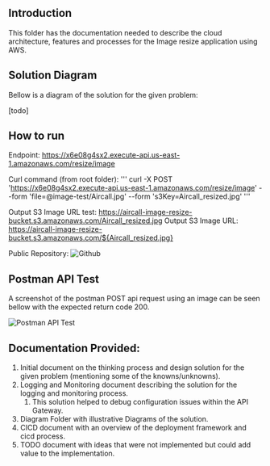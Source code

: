 ## Introduction

This folder has the documentation needed to describe the cloud architecture, features and processes for the Image resize application using AWS.

## Solution Diagram
Bellow is a diagram of the solution for the given problem: 

[todo]

## How to run

Endpoint: https://x6e08g4sx2.execute-api.us-east-1.amazonaws.com/resize/image

Curl command (from root folder):
'''
curl -X POST 'https://x6e08g4sx2.execute-api.us-east-1.amazonaws.com/resize/image' --form 'file=@image-test/Aircall.jpg' --form 's3Key=Aircall_resized.jpg'
'''

Output S3 Image URL test: https://aircall-image-resize-bucket.s3.amazonaws.com/Aircall_resized.jpg
Output S3 Image URL: https://aircall-image-resize-bucket.s3.amazonaws.com/${Aircall_resized.jpg}

Public Repository: ![Github](https://github.com/joel-vaz-sre/sre-hiring-test-jv)

## Postman API Test

A screenshot of the postman POST api request using an image can be seen bellow with the expected return code 200.

![Postman API Test](/printscreens/postman_test_ok.png "Postman Return ok - code 200")

## Documentation Provided:

1. Initial document on the thinking process and design solution for the given problem (mentioning some of the knowns/unknowns).
2. Logging and Monitoring document describing the solution for the logging and monitoring process.
   1. This solution helped to debug configuration issues within the API Gateway.
3. Diagram Folder with illustrative Diagrams of the solution.
4. CICD document with an overview of the deployment framework and cicd process.
5. TODO document with ideas that were not implemented but could add value to the implementation.
